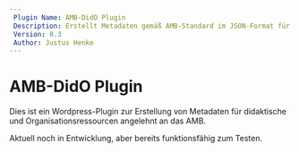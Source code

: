```yaml
---
 Plugin Name: AMB-DidO Plugin 
 Description: Erstellt Metadaten gemäß AMB-Standard im JSON-Format für didaktische und Organisationsressourcen
 Version: 0.3
 Author: Justus Henke 
---
```

# AMB-DidO Plugin 


 
Dies ist ein Wordpress-Plugin zur Erstellung von Metadaten für didaktische und Organisationsressourcen angelehnt an das AMB.

Aktuell noch in Entwicklung, aber bereits funktionsfähig zum Testen.
